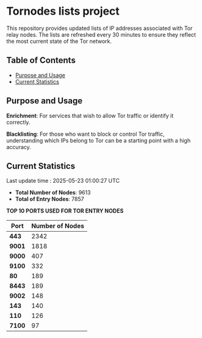 # Tornodes lists project

This repository provides updated lists of IP addresses associated with Tor relay nodes. The lists are refreshed every 30 minutes to ensure they reflect the most current state of the Tor network.

## Table of Contents

- [Purpose and Usage](#purpose-and-usage)
- [Current Statistics](#current-statistics)


## Purpose and Usage

**Enrichment**: For services that wish to allow Tor traffic or identify it correctly.

**Blacklisting**: For those who want to block or control Tor traffic, understanding which IPs belong to Tor can be a starting point with a high accuracy.

## Current Statistics

Last update time : 2025-05-23 01:00:27 UTC

- **Total Number of Nodes**: 9613
- **Total of Entry Nodes**: 7857

**TOP 10 PORTS USED FOR TOR ENTRY NODES**

| **Port** | **Number of Nodes** |
|------|-----------------|
| **443**   | 2342  |
| **9001**   | 1818  |
| **9000**   | 407  |
| **9100**   | 332  |
| **80**   | 189  |
| **8443**   | 189  |
| **9002**   | 148  |
| **143**   | 140  |
| **110**   | 126  |
| **7100**   | 97  |


